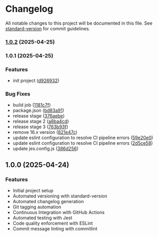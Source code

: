 # Changelog

All notable changes to this project will be documented in this file. See [standard-version](https://github.com/conventional-changelog/standard-version) for commit guidelines.

### [1.0.2](https://github.com/Juuunnne/CICDPipeline/compare/v1.0.1...v1.0.2) (2025-04-25)

### 1.0.1 (2025-04-25)


### Features

* init project ([d926932](https://github.com/Juuunnne/CICDPipeline/commit/d926932723edfeabc1f25c45a81214f1a380c2ce))


### Bug Fixes

* build job ([1181c7f](https://github.com/Juuunnne/CICDPipeline/commit/1181c7f36741ec2035399d0eef0fa7867de56b46))
* package.json ([bd83a91](https://github.com/Juuunnne/CICDPipeline/commit/bd83a912753b47f63924c94631bccfc6e052e0c0))
* release stage ([376aebe](https://github.com/Juuunnne/CICDPipeline/commit/376aebe29fc13746a41fbe0ec2cf6a632322d3c5))
* release stage 2 ([a8ba4cd](https://github.com/Juuunnne/CICDPipeline/commit/a8ba4cd6c00a5ca9719b1af28fd3b12f31a06145))
* release stage 3 ([763b93f](https://github.com/Juuunnne/CICDPipeline/commit/763b93f049c18fb5d836774cbe0a77ac820e56cf))
* remove 16.x version ([821e47c](https://github.com/Juuunnne/CICDPipeline/commit/821e47c912c55b4c32f7f10422475465b60a2da2))
* update eslint configuration to resolve CI pipeline errors ([59e20e0](https://github.com/Juuunnne/CICDPipeline/commit/59e20e0241d478016e94120c9c009bfa953e579d))
* update eslint configuration to resolve CI pipeline errors ([2d5ce58](https://github.com/Juuunnne/CICDPipeline/commit/2d5ce5866c50d987d238956fb4f50e8b71871739))
* update jes.config.js ([386d256](https://github.com/Juuunnne/CICDPipeline/commit/386d2562c0b0b297e04688719cb4d96602e3ac7d))

## 1.0.0 (2025-04-24)

### Features

- Initial project setup
- Automated versioning with standard-version
- Automated changelog generation
- Git tagging automation
- Continuous Integration with GitHub Actions
- Automated testing with Jest
- Code quality enforcement with ESLint
- Commit message linting with commitlint
